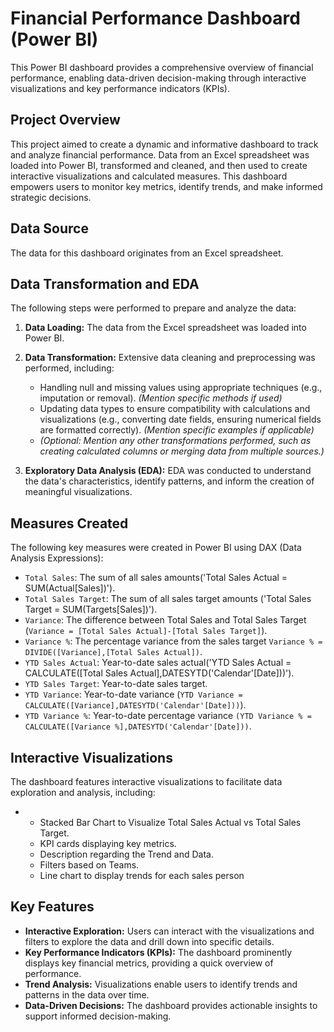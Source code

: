 # Financial Performance Dashboard (Power BI)

This Power BI dashboard provides a comprehensive overview of financial performance, enabling data-driven decision-making through interactive visualizations and key performance indicators (KPIs).

## Project Overview

This project aimed to create a dynamic and informative dashboard to track and analyze financial performance.
Data from an Excel spreadsheet was loaded into Power BI, transformed and cleaned, and then used to create interactive visualizations and calculated measures. 
This dashboard empowers users to monitor key metrics, identify trends, and make informed strategic decisions.

## Data Source

The data for this dashboard originates from an Excel spreadsheet.

## Data Transformation and EDA

The following steps were performed to prepare and analyze the data:

1.  **Data Loading:** The data from the Excel spreadsheet was loaded into Power BI.

2.  **Data Transformation:**  Extensive data cleaning and preprocessing was performed, including:
    *   Handling null and missing values using appropriate techniques (e.g., imputation or removal). *(Mention specific methods if used)*
    *   Updating data types to ensure compatibility with calculations and visualizations (e.g., converting date fields, ensuring numerical fields are formatted correctly).  *(Mention specific examples if applicable)*
    *   *(Optional: Mention any other transformations performed, such as creating calculated columns or merging data from multiple sources.)*

3.  **Exploratory Data Analysis (EDA):**  EDA was conducted to understand the data's characteristics, identify patterns, and inform the creation of meaningful visualizations.

## Measures Created

The following key measures were created in Power BI using DAX (Data Analysis Expressions):

*   `Total Sales`: The sum of all sales amounts('Total Sales Actual = SUM(Actual[Sales])').
*   `Total Sales Target`: The sum of all sales target amounts ('Total Sales Target = SUM(Targets[Sales])').
*   `Variance`: The difference between Total Sales and Total Sales Target (`Variance = [Total Sales Actual]-[Total Sales Target]`).
*   `Variance %`: The percentage variance from the sales target `Variance % = DIVIDE([Variance],[Total Sales Actual])`.
*   `YTD Sales Actual`: Year-to-date sales actual('YTD Sales Actual = CALCULATE([Total Sales Actual],DATESYTD('Calendar'[Date]))').
*   `YTD Sales Target`: Year-to-date sales target.
*   `YTD Variance`: Year-to-date variance (`YTD Variance = CALCULATE([Variance],DATESYTD('Calendar'[Date]))`).
*   `YTD Variance %`: Year-to-date percentage variance `(YTD Variance % = CALCULATE([Variance %],DATESYTD('Calendar'[Date]))`.

## Interactive Visualizations

The dashboard features interactive visualizations to facilitate data exploration and analysis, including:

*   *   Stacked Bar Chart to Visualize Total Sales Actual vs Total Sales Target.
    *   KPI cards displaying key metrics.
    *   Description regarding the Trend and Data.
    *   Filters based on Teams.
    *   Line chart to display trends for each sales person

## Key Features

*   **Interactive Exploration:** Users can interact with the visualizations and filters to explore the data and drill down into specific details.
*   **Key Performance Indicators (KPIs):** The dashboard prominently displays key financial metrics, providing a quick overview of performance.
*   **Trend Analysis:** Visualizations enable users to identify trends and patterns in the data over time.
*   **Data-Driven Decisions:** The dashboard provides actionable insights to support informed decision-making.
